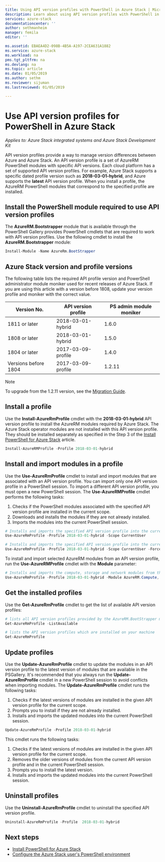 ```yaml
---
title: Using API version profiles with PowerShell in Azure Stack | Microsoft Docs
description: Learn about using API version profiles with PowerShell in Azure Stack.
services: azure-stack
documentationcenter: ''
author: sethmanheim
manager: femila
editor: ''

ms.assetid: EBAEA4D2-098B-4B5A-A197-2CEA631A1882
ms.service: azure-stack
ms.workload: na
pms.tgt_pltfrm: na
ms.devlang: na
ms.topic: article
ms.date: 01/05/2019
ms.author: sethm
ms.reviewer: sijuman
ms.lastreviewed: 01/05/2019

---
```


# Use API version profiles for PowerShell in Azure Stack

*Applies to: Azure Stack integrated systems and Azure Stack Development Kit*

API version profiles provide a way to manage version differences between Azure and Azure Stack. An API version profile is a set of AzureRM PowerShell modules with specific API versions. Each cloud platform has a set of supported API version profiles. For example, Azure Stack supports a specific dated profile version such as  **2018-03-01-hybrid**, and Azure supports the **latest** API version profile. When you install a profile, the AzureRM PowerShell modules that correspond to the specified profile are installed.

## Install the PowerShell module required to use API version profiles

The **AzureRM.Bootstrapper** module that is available through the PowerShell Gallery provides PowerShell cmdlets that are required to work with API version profiles. Use the following cmdlet to install the **AzureRM.Bootstrapper** module:

```powershell
Install-Module -Name AzureRm.BootStrapper
```

## Azure Stack version and profile versions

The following table lists the required API profile version and PowerShell administrator module moniker used for recent releases of Azure Stack. If you are using this article with a version before 1808, update your version profile and moniker with the correct value.

| Version No. | API version profile | PS admin module moniker |
| --- | --- | --- |
| 1811 or later | 2018-03-01-hybrid | 1.6.0 |
| 1808 or later | 2018-03-01-hybrid | 1.5.0 |
| 1804 or later | 2017-03-09-profile | 1.4.0 |
| Versions before 1804 | 2017-03-09-profile | 1.2.11 |

> [!NOTE]  
> To upgrade from the 1.2.11 version, see the [Migration Guide](https://aka.ms/azpsh130migration).

## Install a profile

Use the **Install-AzureRmProfile** cmdlet with the **2018-03-01-hybrid** API version profile to install the AzureRM modules required by Azure Stack. The Azure Stack operator modules are not installed with this API version profile. They should be installed separately as specified in the Step 3 of the [Install PowerShell for Azure Stack](../azure-stack-powershell-install.md) article.

```powershell
Install-AzureRMProfile -Profile 2018-03-01-hybrid
```

## Install and import modules in a profile

Use the **Use-AzureRmProfile** cmdlet to install and import modules that are associated with an API version profile. You can import only one API version profile in a PowerShell session. To import a different API version profile, you must open a new PowerShell session. The **Use-AzureRMProfile** cmdlet performs the following tasks:

1. Checks if the PowerShell modules associated with the specified API version profile are installed in the current scope.  
2. Downloads and installs the modules if they are not already installed.
3. Imports the modules into the current PowerShell session.

```powershell
# Installs and imports the specified API version profile into the current PowerShell session.
Use-AzureRmProfile -Profile 2018-03-01-hybrid -Scope CurrentUser

# Installs and imports the specified API version profile into the current PowerShell session without any prompts
Use-AzureRmProfile -Profile 2018-03-01-hybrid -Scope CurrentUser -Force
```

To install and import selected AzureRM modules from an API version profile, run the **Use-AzureRMProfile** cmdlet with the **Module** parameter:

```powershell
# Installs and imports the compute, storage and network modules from the specified API version profile into your current PowerShell session.
Use-AzureRmProfile -Profile 2018-03-01-hybrid -Module AzureRM.Compute, AzureRM.Storage, AzureRM.Network
```

## Get the installed profiles

Use the **Get-AzureRmProfile** cmdlet to get the list of available API version profiles:

```powershell
# lists all API version profiles provided by the AzureRM.BootStrapper module.
Get-AzureRmProfile -ListAvailable

# lists the API version profiles which are installed on your machine
Get-AzureRmProfile
```

## Update profiles

Use the **Update-AzureRmProfile** cmdlet to update the modules in an API version profile to the latest version of modules that are available in the PSGallery. It's recommended that you always run the **Update-AzureRmProfile** cmdlet in a new PowerShell session to avoid conflicts when importing modules. The **Update-AzureRmProfile** cmdlet runs the following tasks:

1. Checks if the latest versions of modules are installed in the given API version profile for the current scope.  
2. Prompts you to install if they are not already installed.  
3. Installs and imports the updated modules into the current PowerShell session.  

```powershell
Update-AzureRmProfile -Profile 2018-03-01-hybrid
```

<!-- To remove the previously installed versions of the modules before updating to the latest available version, use the Update-AzureRmProfile cmdlet along with the **-RemovePreviousVersions** parameter:

```powershell 
Update-AzureRmProfile -Profile 2018-03-01-hybrid -RemovePreviousVersions
``` -->

This cmdlet runs the following tasks:  

1. Checks if the latest versions of modules are installed in the given API version profile for the current scope.  
2. Removes the older versions of modules from the current API version profile and in the current PowerShell session.  
3. Prompts you to install the latest version.  
4. Installs and imports the updated modules into the current PowerShell session.  

## Uninstall profiles

Use the **Uninstall-AzureRmProfile** cmdlet to uninstall the specified API version profile.

```powershell
Uninstall-AzureRmProfile -Profile  2018-03-01-hybrid
```

## Next steps

* [Install PowerShell for Azure Stack](azure-stack-powershell-install.md)
* [Configure the Azure Stack user's PowerShell environment](azure-stack-powershell-configure-user.md)  
